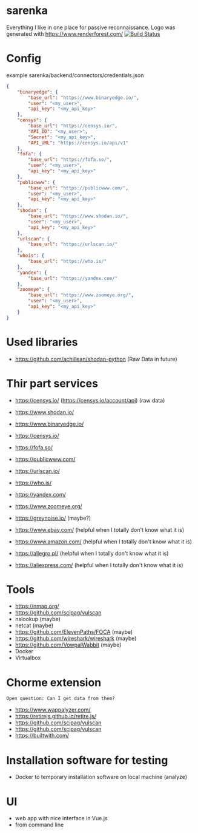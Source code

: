 # sarenka
Everything I like in one place for passive reconnaissance.
Logo was generated with https://www.renderforest.com/
[![Build Status](https://travis-ci.org/joemccann/dillinger.svg?branch=master)](https://travis-ci.org/joemccann/dillinger)


# Config
example sarenka/backend/connectors/credentials.json

```json
{   
    "binaryedge": {
        "base_url": "https://www.binaryedge.io/",
        "user": "<my_user>",
        "api_key": "<my_api_key>"
    },
    "censys": {
        "base_url": "https://censys.io/",
        "API_ID": "<my_user>",
        "Secret": "<my_api_key>",
        "API_URL": "https://censys.io/api/v1"
    },
    "fofa": {
        "base_url": "https://fofa.so/",
        "user": "<my_user>",
        "api_key": "<my_api_key>"
    },
    "publicwww": {
        "base_url": "https://publicwww.com/",
        "user": "<my_user>",
        "api_key": "<my_api_key>"
    },
    "shodan": {
        "base_url": "https://www.shodan.io/",
        "user": "<my_user>",
        "api_key": "<my_api_key>"
    },
    "urlscan": {
        "base_url": "https://urlscan.io/"
    },
    "whois": {
        "base_url": "https://who.is/"
    },
    "yandex": {
        "base_url": "https://yandex.com/"
    },
    "zoomeye": {
        "base_url": "https://www.zoomeye.org/",
        "user": "<my_user>",
        "api_key": "<my_api_key>"
    }
}
```

# Used libraries
  - https://github.com/achillean/shodan-python (Raw Data in future)

# Thir part services
  - https://censys.io/ (https://censys.io/account/api) (raw data)
  - https://www.shodan.io/
  - https://www.binaryedge.io/
  - https://censys.io/
  - https://fofa.so/
  - https://publicwww.com/
  - https://urlscan.io/
  - https://who.is/
  - https://yandex.com/
  - https://www.zoomeye.org/

  - https://greynoise.io/ (maybe?)
  - https://www.ebay.com/ (helpful when I totally don't know what it is)
  - https://www.amazon.com/ (helpful when I totally don't know what it is)
  - https://allegro.pl/ (helpful when I totally don't know what it is)
  - https://aliexpress.com/ (helpful when I totally don't know what it is)

# Tools
  - https://nmap.org/ 
  - https://github.com/scipag/vulscan
  - nslookup (maybe)
  - netcat (maybe)
  - https://github.com/ElevenPaths/FOCA (maybe)
  - https://github.com/wireshark/wireshark (maybe)
  - https://github.com/VowpalWabbit (maybe)
  - Docker
  - Virtualbox

# Chorme extension
    Open question: Can I get data from them?
  - https://www.wappalyzer.com/
  - https://retirejs.github.io/retire.js/
  - https://github.com/scipag/vulscan
  - https://github.com/scipag/vulscan
  - https://builtwith.com/

# Installation software for testing
  - Docker to temporary installation software on local machine (analyze)

# UI
  - web app with nice interface in Vue.js
  - from command line

